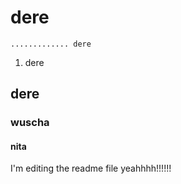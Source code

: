 # dere

```
............. dere
```

1. dere

## dere

### wuscha

#### nita

I'm editing the readme file yeahhhh!!!!!!
